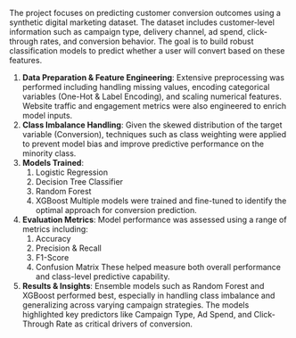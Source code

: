 The project focuses on predicting customer conversion outcomes using a synthetic digital marketing dataset. The dataset includes customer-level information such as campaign type, delivery channel, ad spend, click-through rates, and conversion behavior. The goal is to build robust classification models to predict whether a user will convert based on these features.
1. **Data Preparation & Feature Engineering**:
Extensive preprocessing was performed including handling missing values, encoding categorical variables (One-Hot & Label Encoding), and scaling numerical features. Website traffic and engagement metrics were also engineered to enrich model inputs.
2. **Class Imbalance Handling**:
Given the skewed distribution of the target variable (Conversion), techniques such as class weighting were applied to prevent model bias and improve predictive performance on the minority class.
3. **Models Trained**:
    1. Logistic Regression
    2. Decision Tree Classifier
    3. Random Forest
    4. XGBoost
  Multiple models were trained and fine-tuned to identify the optimal approach for conversion prediction.
4. **Evaluation Metrics**:
Model performance was assessed using a range of metrics including:
    1. Accuracy
    2. Precision & Recall
    3. F1-Score
    4. Confusion Matrix
  These helped measure both overall performance and class-level predictive capability.
5. **Results & Insights**:
Ensemble models such as Random Forest and XGBoost performed best, especially in handling class imbalance and generalizing across varying campaign strategies. The models highlighted key predictors like Campaign Type, Ad Spend, and Click-Through Rate as critical drivers of conversion.
